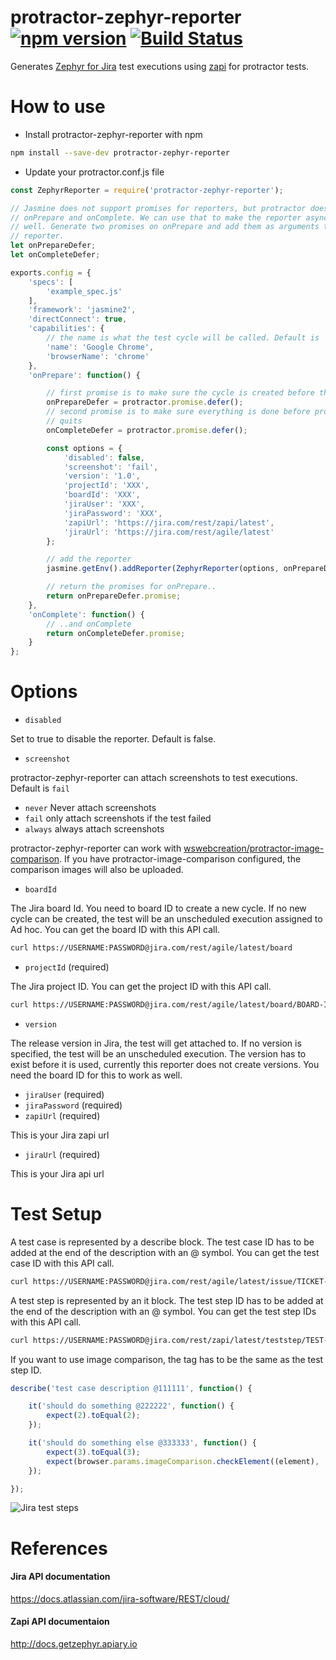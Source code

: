 # protractor-zephyr-reporter [![npm version](https://badge.fury.io/js/protractor-zephyr-reporter.svg)](https://badge.fury.io/js/protractor-zephyr-reporter) [![Build Status](https://travis-ci.org/lukas-reineke/protractor-zephyr-reporter.svg?branch=master)](https://travis-ci.org/lukas-reineke/protractor-zephyr-reporter)

Generates [Zephyr for Jira](https://www.getzephyr.com/products/zephyr-for-jira)
test executions using
[zapi](https://marketplace.atlassian.com/plugins/com.thed.zephyr.zapi/server/overview)
for protractor tests.


# How to use

* Install protractor-zephyr-reporter with npm

```bash
npm install --save-dev protractor-zephyr-reporter
```

* Update your protractor.conf.js file

```javascript
const ZephyrReporter = require('protractor-zephyr-reporter');

// Jasmine does not support promises for reporters, but protractor does for
// onPrepare and onComplete. We can use that to make the reporter async as
// well. Generate two promises on onPrepare and add them as arguments to the
// reporter.
let onPrepareDefer;
let onCompleteDefer;

exports.config = {
    'specs': [
        'example_spec.js'
    ],
    'framework': 'jasmine2',
    'directConnect': true,
    'capabilities': {
        // the name is what the test cycle will be called. Default is 'no name'
        'name': 'Google Chrome',
        'browserName': 'chrome'
    },
    'onPrepare': function() {

        // first promise is to make sure the cycle is created before the tests start.
        onPrepareDefer = protractor.promise.defer();
        // second promise is to make sure everything is done before protractor
        // quits
        onCompleteDefer = protractor.promise.defer();

        const options = {
            'disabled': false,
            'screenshot': 'fail',
            'version': '1.0',
            'projectId': 'XXX',
            'boardId': 'XXX',
            'jiraUser': 'XXX',
            'jiraPassword': 'XXX',
            'zapiUrl': 'https://jira.com/rest/zapi/latest',
            'jiraUrl': 'https://jira.com/rest/agile/latest'
        };

        // add the reporter
        jasmine.getEnv().addReporter(ZephyrReporter(options, onPrepareDefer, onCompleteDefer, browser));

        // return the promises for onPrepare..
        return onPrepareDefer.promise;
    },
    'onComplete': function() {
        // ..and onComplete
        return onCompleteDefer.promise;
    }
};
```

# Options
* `disabled`

 Set to true to disable the reporter. Default is false.

* `screenshot`

 protractor-zephyr-reporter can attach screenshots to test executions. Default
 is `fail`
 - `never`  Never attach screenshots
 - `fail`   only attach screenshots if the test failed
 - `always` always attach screenshots

 protractor-zephyr-reporter can work with
 [wswebcreation/protractor-image-comparison](https://github.com/wswebcreation/protractor-image-comparison).
 If you have protractor-image-comparison configured, the comparison images will also be
 uploaded.

* `boardId`

 The Jira board Id. You need to board ID to create a new cycle. If no new cycle
 can be created, the test will be an unscheduled execution assigned to Ad hoc.
 You can get the board ID with this API call.
 ```bash
 curl https://USERNAME:PASSWORD@jira.com/rest/agile/latest/board
 ```

* `projectId` (required)

 The Jira project ID.
 You can get the project ID with this API call.
 ```bash
 curl https://USERNAME:PASSWORD@jira.com/rest/agile/latest/board/BOARD-ID/project
 ```

* `version`

 The release version in Jira, the test will get attached to. If no version is specified,
 the test will be an unscheduled execution.
 The version has to exist before it is used, currently this reporter does not
 create versions. You need the board ID for this to work as well.

* `jiraUser` (required)
* `jiraPassword` (required)
* `zapiUrl` (required)

 This is your Jira zapi url

* `jiraUrl` (required)

 This is your Jira api url

# Test Setup

A test case is represented by a describe block.
The test case ID has to be added at the end of the description with an @
symbol.
You can get the test case ID with this API call.
```bash
curl https://USERNAME:PASSWORD@jira.com/rest/agile/latest/issue/TICKET-ID
```

A test step is represented by an it block.
The test step ID has to be added at the end of the description with an @
symbol.
You can get the test step IDs with this API call.
```bash
curl https://USERNAME:PASSWORD@jira.com/rest/zapi/latest/teststep/TEST-CASE-ID
```

If you want to use image comparison, the tag has to be the same as the test
step ID.

```javascript
describe('test case description @111111', function() {

    it('should do something @222222', function() {
        expect(2).toEqual(2);
    });

    it('should do something else @333333', function() {
        expect(3).toEqual(3);
        expect(browser.params.imageComparison.checkElement((element), '333333')).toBeLessThan(3.5);
    });

});
```

![Jira test steps](https://github.com/lukas-reineke/protractor-zephyr-reporter/raw/master/screenshots/screenshot-1.png "Jira test steps")

# References

#### Jira API documentation

https://docs.atlassian.com/jira-software/REST/cloud/

#### Zapi API documentaion

http://docs.getzephyr.apiary.io

